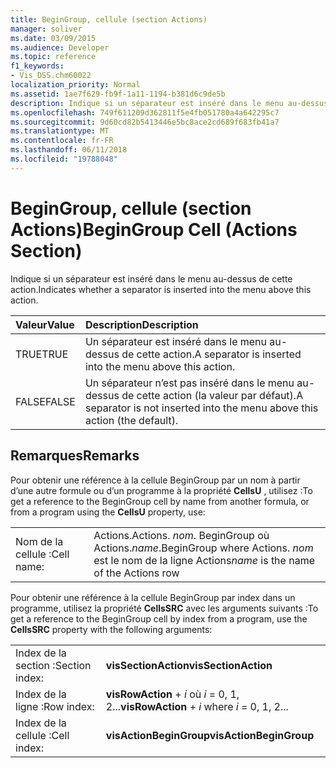 ```yaml
---
title: BeginGroup, cellule (section Actions)
manager: soliver
ms.date: 03/09/2015
ms.audience: Developer
ms.topic: reference
f1_keywords:
- Vis_DSS.chm60022
localization_priority: Normal
ms.assetid: 1ae7f629-fb9f-1a11-1194-b381d6c9de5b
description: Indique si un séparateur est inséré dans le menu au-dessus de cette action.
ms.openlocfilehash: 749f611209d362811f5e4fb051780a4a642295c7
ms.sourcegitcommit: 9d60cd82b5413446e5bc8ace2cd689f683fb41a7
ms.translationtype: MT
ms.contentlocale: fr-FR
ms.lasthandoff: 06/11/2018
ms.locfileid: "19788048"
---
```

# <a name="begingroup-cell-actions-section"></a><span data-ttu-id="75dfe-103">BeginGroup, cellule (section Actions)</span><span class="sxs-lookup"><span data-stu-id="75dfe-103">BeginGroup Cell (Actions Section)</span></span>

<span data-ttu-id="75dfe-104">Indique si un séparateur est inséré dans le menu au-dessus de cette action.</span><span class="sxs-lookup"><span data-stu-id="75dfe-104">Indicates whether a separator is inserted into the menu above this action.</span></span> 
  
|<span data-ttu-id="75dfe-105">**Valeur**</span><span class="sxs-lookup"><span data-stu-id="75dfe-105">**Value**</span></span>|<span data-ttu-id="75dfe-106">**Description**</span><span class="sxs-lookup"><span data-stu-id="75dfe-106">**Description**</span></span>|
|:-----|:-----|
|<span data-ttu-id="75dfe-107">TRUE</span><span class="sxs-lookup"><span data-stu-id="75dfe-107">TRUE</span></span>  <br/> |<span data-ttu-id="75dfe-108">Un séparateur est inséré dans le menu au-dessus de cette action.</span><span class="sxs-lookup"><span data-stu-id="75dfe-108">A separator is inserted into the menu above this action.</span></span>  <br/> |
|<span data-ttu-id="75dfe-109">FALSE</span><span class="sxs-lookup"><span data-stu-id="75dfe-109">FALSE</span></span>  <br/> |<span data-ttu-id="75dfe-110">Un séparateur n’est pas inséré dans le menu au-dessus de cette action (la valeur par défaut).</span><span class="sxs-lookup"><span data-stu-id="75dfe-110">A separator is not inserted into the menu above this action (the default).</span></span>  <br/> |
   
## <a name="remarks"></a><span data-ttu-id="75dfe-111">Remarques</span><span class="sxs-lookup"><span data-stu-id="75dfe-111">Remarks</span></span>

<span data-ttu-id="75dfe-112">Pour obtenir une référence à la cellule BeginGroup par un nom à partir d’une autre formule ou d’un programme à la propriété **CellsU** , utilisez :</span><span class="sxs-lookup"><span data-stu-id="75dfe-112">To get a reference to the BeginGroup cell by name from another formula, or from a program using the **CellsU** property, use:</span></span> 
  
|||
|:-----|:-----|
|<span data-ttu-id="75dfe-113">Nom de la cellule :</span><span class="sxs-lookup"><span data-stu-id="75dfe-113">Cell name:</span></span>  <br/> |<span data-ttu-id="75dfe-114">Actions.</span><span class="sxs-lookup"><span data-stu-id="75dfe-114">Actions.</span></span> <span data-ttu-id="75dfe-115">*nom*. BeginGroup où Actions.</span><span class="sxs-lookup"><span data-stu-id="75dfe-115">*name*.BeginGroup where Actions.</span></span> <span data-ttu-id="75dfe-116">*nom* est le nom de la ligne Actions</span><span class="sxs-lookup"><span data-stu-id="75dfe-116">*name* is the name of the Actions row</span></span>  <br/> |
   
<span data-ttu-id="75dfe-117">Pour obtenir une référence à la cellule BeginGroup par index dans un programme, utilisez la propriété **CellsSRC** avec les arguments suivants :</span><span class="sxs-lookup"><span data-stu-id="75dfe-117">To get a reference to the BeginGroup cell by index from a program, use the **CellsSRC** property with the following arguments:</span></span> 
  
|||
|:-----|:-----|
|<span data-ttu-id="75dfe-118">Index de la section :</span><span class="sxs-lookup"><span data-stu-id="75dfe-118">Section index:</span></span>  <br/> |<span data-ttu-id="75dfe-119">**visSectionAction**</span><span class="sxs-lookup"><span data-stu-id="75dfe-119">**visSectionAction**</span></span> <br/> |
|<span data-ttu-id="75dfe-120">Index de la ligne :</span><span class="sxs-lookup"><span data-stu-id="75dfe-120">Row index:</span></span>  <br/> |<span data-ttu-id="75dfe-121">**visRowAction** +  *i* où *i* = 0, 1, 2...</span><span class="sxs-lookup"><span data-stu-id="75dfe-121">**visRowAction** +  *i*           where  *i*  = 0, 1, 2...</span></span>  <br/> |
|<span data-ttu-id="75dfe-122">Index de la cellule :</span><span class="sxs-lookup"><span data-stu-id="75dfe-122">Cell index:</span></span>  <br/> |<span data-ttu-id="75dfe-123">**visActionBeginGroup**</span><span class="sxs-lookup"><span data-stu-id="75dfe-123">**visActionBeginGroup**</span></span> <br/> |
   

